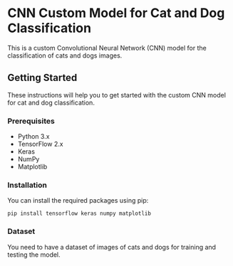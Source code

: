 <!DOCTYPE html>
<html>
  <head>
    <title>CNN Custom Model for Cat and Dog Classification</title>
  </head>
  <body>
    <h1>CNN Custom Model for Cat and Dog Classification</h1>
    <p>This is a custom Convolutional Neural Network (CNN) model for the classification of cats and dogs images.</p>
    <h2>Getting Started</h2>
    <p>These instructions will help you to get started with the custom CNN model for cat and dog classification.</p>
    <h3>Prerequisites</h3>
    <ul>
      <li>Python 3.x</li>
      <li>TensorFlow 2.x</li>
      <li>Keras</li>
      <li>NumPy</li>
      <li>Matplotlib</li>
    </ul>
    <h3>Installation</h3>
    <p>You can install the required packages using pip:</p>
    <pre><code>pip install tensorflow keras numpy matplotlib</code></pre>
    <h3>Dataset</h3>
    <p>You need to have a dataset of images of cats and dogs for training and testing the model.</p>



